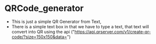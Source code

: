 # QRCode_generator

 * This is just a simple QR Generator from Text,
 * There is a simple text box in that we have to type a text, that text will convert into QR using the api ("https://api.qrserver.com/v1/create-qr-code/?size=150x150&data=")
